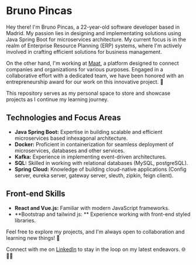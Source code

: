 
<!--
**brunopincas/brunopincas** is a ✨ _special_ ✨ repository because its `README.md` (this file) appears on your GitHub profile.

Here are some ideas to get you started:

- 🔭 I’m currently working on ...
- 🌱 I’m currently learning ...
- 👯 I’m looking to collaborate on ...
- 🤔 I’m looking for help with ...
- 💬 Ask me about ...
- 📫 How to reach me: ...
- 😄 Pronouns: ...
- ⚡ Fun fact: ...
-->
# Bruno Pincas

Hey there! I'm Bruno Pincas, a 22-year-old software developer based in Madrid. My passion lies in designing and implementating solutions using Java Spring Boot for microservices architecture. My current focus is in the realm of Enterprise Resource Planning (ERP) systems, where I'm actively involved in crafting efficient solutions for business management.

On the other hand, I'm working at [Maat]([https://www.linkedin.com/in/brunopincas/](https://github.com/Maat-Together)), a platform designed to connect companies and organizations for various purposes. Engaged in a collaborative effort with a dedicated team, we have been honored with an entrepreneurship award for our work on this innovative project. 🚀

This repository serves as my personal space to store and showcase projects as I continue my learning journey.

## Technologies and Focus Areas

- **Java Spring Boot:** Expertise in building scalable and efficient microservices based inhexagonal architecture.
- **Docker:** Proficient in containerization for seamless deployment of microservices, databases and other services.
- **Kafka:** Experience in implementing event-driven architectures.
- **SQL:** Skilled in working with relational databases (MySQL, postgreSQL).
- **Spring Cloud:** Knowledge of building cloud-native applications (Config server, eureka server, gateway server, sleuth, zipkin, feign client).

## Front-end Skills

- **React and Vue.js:** Familiar with modern JavaScript frameworks.
- **Bootstrap and tailwind js: ** Experience working with front-end styled libraries.

Feel free to explore my projects, and I'm always open to collaboration and learning new things! 🚀

Connect with me on [LinkedIn](https://www.linkedin.com/in/brunopincas/) to stay in the loop on my latest endeavors. 🌐👨‍💻
